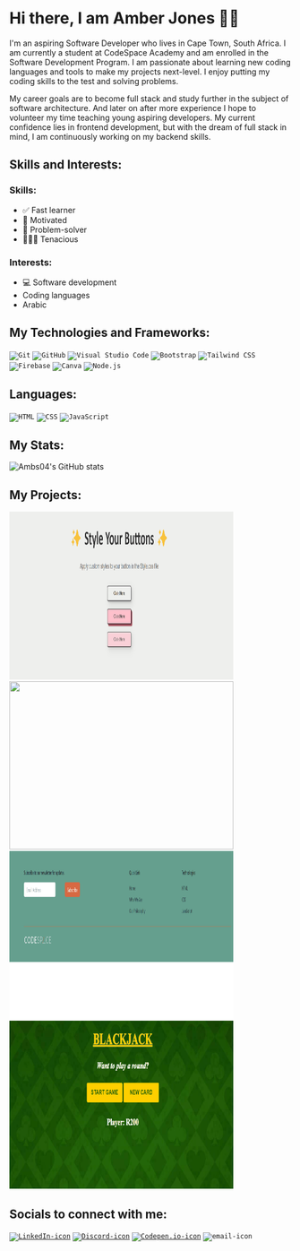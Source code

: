 <!--My Introduction -->
# Hi there, I am Amber Jones 🧕🏻
I'm an aspiring Software Developer who lives in Cape Town, South Africa. I am currently a student at CodeSpace Academy and am enrolled in the Software Development Program. I am passionate about learning new coding languages and tools to make my projects next-level. I enjoy putting my coding skills to the test and solving problems. 

My career goals are to become full stack and study further in the subject of software architecture. And later on after more experience I hope to volunteer my time teaching young aspiring developers. My current confidence lies in frontend development, but with the dream of full stack in mind, I am continuously working on my backend skills.
<!--Skills and Interests-->
## Skills and Interests:

### Skills:

* ✅ Fast learner
* 💪 Motivated
* 🧠 Problem-solver
* 👩🏻‍💻 Tenacious

### Interests:

* 💻 Software development
* Coding languages
* Arabic

<!--Technologies and Frameworks -->
## My Technologies and Frameworks:
<div >
	<code><img width="50" src="https://user-images.githubusercontent.com/25181517/192108372-f71d70ac-7ae6-4c0d-8395-51d8870c2ef0.png" alt="Git" title="Git"/></code>
	<code><img width="50" src="https://user-images.githubusercontent.com/25181517/192108374-8da61ba1-99ec-41d7-80b8-fb2f7c0a4948.png" alt="GitHub" title="GitHub"/></code>
	<code><img width="50" src="https://user-images.githubusercontent.com/25181517/192108891-d86b6220-e232-423a-bf5f-90903e6887c3.png" alt="Visual Studio Code" title="Visual Studio Code"/></code>
	<code><img width="50" src="https://user-images.githubusercontent.com/25181517/183898054-b3d693d4-dafb-4808-a509-bab54cf5de34.png" alt="Bootstrap" title="Bootstrap"/></code>
	<code><img width="50" src="https://user-images.githubusercontent.com/25181517/202896760-337261ed-ee92-4979-84c4-d4b829c7355d.png" alt="Tailwind CSS" title="Tailwind CSS"/></code>
	<code><img width="50" src="https://user-images.githubusercontent.com/25181517/189716855-2c69ca7a-5149-4647-936d-780610911353.png" alt="Firebase" title="Firebase"/></code>
	<code><img width="50" src="https://github-production-user-asset-6210df.s3.amazonaws.com/136815194/253220886-02494c7c-de6a-43a6-9293-6369696842ed.png" alt="Canva" title="Canva"/></code>
	<code><img width="50" src="https://user-images.githubusercontent.com/25181517/183568594-85e280a7-0d7e-4d1a-9028-c8c2209e073c.png" alt="Node.js" title="Node.js"/></code>
</div>

<!--Languages -->
## Languages:
<div>
 	<code><img width="50" src="https://user-images.githubusercontent.com/25181517/192158954-f88b5814-d510-4564-b285-dff7d6400dad.png" alt="HTML" title="HTML"/></code>
	<code><img width="50" src="https://user-images.githubusercontent.com/25181517/183898674-75a4a1b1-f960-4ea9-abcb-637170a00a75.png" alt="CSS" title="CSS"/></code>
	<code><img width="50" src="https://user-images.githubusercontent.com/25181517/117447155-6a868a00-af3d-11eb-9cfe-245df15c9f3f.png" alt="JavaScript" title="JavaScript"/></code>
	
</div>

## My Stats:

![Ambs04's GitHub stats](https://github-readme-stats.vercel.app/api?username=ambs04&show_icons=true)

<!--Projects showcase -->
## My Projects:
<img src="mod_5.gif" width="400" height="300"/> <img src="mod_7.gif" width="400" height="300"/>
<img src="mod_8.gif" width="400" height="300"/> <img src="mod_9.gif" width="400" height="300"/>

<!--Social Links -->
## Socials to connect with me:
<div>
	<code><a href="https://www.linkedin.com/in/amber-jones-9b8672324/"><img src="https://blakeoliver.com.au/wp-content/uploads/2023/06/vecteezy_linkedin-logo-png-linkedin-icon-transparent-png_18930585_835.png" alt="LinkedIn-icon" width="40px" height="40px"/></a></code>
 	<code><a href="https://discord.com/channels/@me"><img src="https://static.vecteezy.com/system/resources/previews/006/892/622/non_2x/discord-logo-icons-editorial-collection-free-vector.jpg" alt="Discord-icon" width="40px" height="40px"/></a></code>
  	<code><a href="https://codepen.io/AmberJones04"><img src="https://cdn.create.vista.com/api/media/small/470871910/stock-vector-outlined-shape-silver-plated-metallic-icon" alt="Codepen.io-icon" width="40px" height="40px"/></a></code>
	<code><a(mailto: amberleejones2007@gmail.com)><img src="https://cdn.pixabay.com/photo/2014/04/03/09/58/email-309491_1280.png" alt="email-icon" width="40px" height="40px"/></a></code>
</div>

